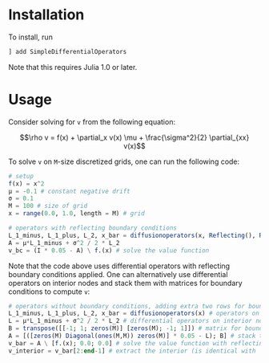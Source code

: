 ﻿Installation
==============

To install, run
```julia
] add SimpleDifferentialOperators
```

Note that this requires Julia 1.0 or later.

Usage
==========
Consider solving for `v` from the following equation:
```math
\rho v = f(x) + \partial_x v(x) \mu + \frac{\sigma^2}{2} \partial_{xx} v(x)
```

To solve `v` on `M`-size discretized grids, one can run the following code:
```julia
# setup 
f(x) = x^2 
μ = -0.1 # constant negative drift
σ = 0.1
M = 100 # size of grid
x = range(0.0, 1.0, length = M) # grid

# operators with reflecting boundary conditions
L_1_minus, L_1_plus, L_2, x_bar = diffusionoperators(x, Reflecting(), Reflecting())
A = μ*L_1_minus + σ^2 / 2 * L_2 
v_bc = (I * 0.05 - A) \ f.(x) # solve the value function
```

Note that the code above uses differential operators with reflecting boundary conditions applied. 
One can alternatively use differential operators on interior nodes and stack them with matrices for boundary conditions to compute `v`:
```julia
# operators without boundary conditions, adding extra two rows for boundary conditions
L_1_minus, L_1_plus, L_2, x_bar = diffusionoperators(x) # operators on interior nodes
L = μ*L_1_minus + σ^2 / 2 * L_2 # differential operators on interior nodes
B = transpose([[-1; 1; zeros(M)] [zeros(M); -1; 1]]) # matrix for boundary conditions
A = [([zeros(M) Diagonal(ones(M,M)) zeros(M)] * 0.05 - L); B] # stack them
v_bar = A \ [f.(x); 0.0; 0.0] # solve the value function with reflecting barrier bc
v_interior = v_bar[2:end-1] # extract the interior (is identical with `v_bc`)
```
